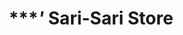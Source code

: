 ---
title: "****'* Sari-Sari Store"
url: /baguio/sari-sari-store-j-gabol-road-2/
shop: Lebensmittel
---